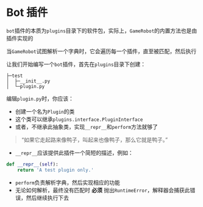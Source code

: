 # Bot 插件


`bot`插件的本质为`plugins`目录下的软件包，实际上，`GameRobot`的内置方法也是由插件实现的

当`GameRobot`试图解析一个字典时，它会遍历每一个插件，直至被匹配，然后执行

让我们开始编写一个`bot`插件，首先在`plugins`目录下创建：
```
├─test
│  ├─__init__.py
│  └─plugin.py
```
编辑`plugin.py`时，你应该：
 - 创建一个名为`Plugin`的类
 - 这个类可以继承`plugins.interface.PluginInterface`
 - 或者，不继承此抽象类，实现`__repr__`和`perform`方法就够了

> “如果它走起路来像鸭子，叫起来也像鸭子，那么它就是鸭子。”

 - `__repr__`应该提供此插件一个简短的描述，例如：
```python
def __repr__(self):
    return 'A test plugin only.'
```

 - `perform`负责解析字典，然后实现相应的功能
 - 无论如何解析，最终没有匹配时 **必须** 抛出`RuntimeError`，解释器会捕获此错误，然后继续执行下去
